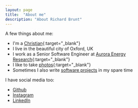 ```yaml
---
layout: page
title:  "About me"
description: "About Richard Brunt"
---
```


A few things about me:


- I'm a [Christian](https://twowaystolive.com/){:target="_blank"}
- I live in the beautiful city of Oxford, UK
- I work as a Senior Software Engineer at [Aurora Energy Research](https://auroraer.com/){:target="_blank"}
- I like to take [photos](https://www.instagram.com/bruntrichard/){:target="_blank"}
- Sometimes I also write [software projects](/projects) in my spare time

I have social media too:

- [Github](https://github.com/rbrunt/)
- [Instagram](https://www.instagram.com/bruntrichard/)
- [LinkedIn](https://www.linkedin.com/in/bruntrichard/)
